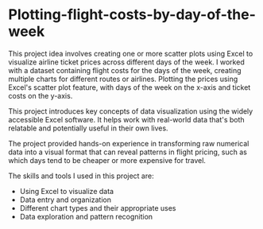 # Plotting-flight-costs-by-day-of-the-week
This project idea involves creating one or more scatter plots using Excel to visualize airline ticket prices across different days of the week. I worked with a dataset containing flight costs for the days of the week, creating multiple charts for different routes or airlines. Plotting the prices using Excel's scatter plot feature, with days of the week on the x-axis and ticket costs on the y-axis. 

This project introduces key concepts of data visualization using the widely accessible Excel software. It helps work with real-world data that's both relatable and potentially useful in their own lives. 

The project provided hands-on experience in transforming raw numerical data into a visual format that can reveal patterns in flight pricing, such as which days tend to be cheaper or more expensive for travel.

The skills and tools I used in this project are:

- Using Excel to visualize data
- Data entry and organization
- Different chart types and their appropriate uses
- Data exploration and pattern recognition
